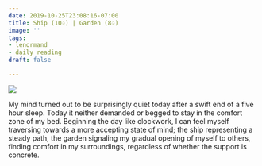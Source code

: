 ```yaml
---
date: 2019-10-25T23:08:16-07:00
title: Ship (10♤) | Garden (8♤)
image: ''
tags:
- lenormand
- daily reading
draft: false

---
```

![](/images/20191025_224011.jpg)

My mind turned out to be surprisingly quiet today after a swift end of a five hour sleep. Today it neither demanded or begged to stay in the comfort zone of my bed. Beginning the day like clockwork, I can feel myself traversing towards a more accepting state of mind; the ship representing a steady path, the garden signaling my gradual opening of myself to others, finding comfort in my surroundings, regardless of whether the support is concrete.